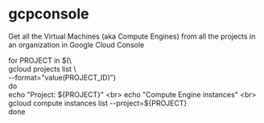 # gcpconsole
Get all the Virtual Machines (aka Compute Engines) from all the projects in an organization in Google Cloud Console

for PROJECT in $(\ <br>
  gcloud projects list \ <br>
  --format="value(PROJECT_ID)") <br>
do <br>
  echo "Project: ${PROJECT}" <br>
  echo "Compute Engine instances" <br>
  gcloud compute instances list --project=${PROJECT} <br>
done <br>
